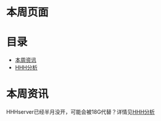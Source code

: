 # 本周页面
# 目录

- [本周资讯](#本周资讯)
- [HHH分析](#未来趋势)



# 本周资讯

HHHserver已经半月没开，可能会被18G代替？详情见[HHH分析](#未来趋势)